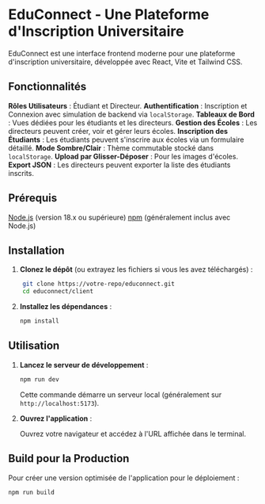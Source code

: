 # EduConnect - Une Plateforme d'Inscription Universitaire

EduConnect est une interface frontend moderne pour une plateforme d'inscription universitaire, développée avec React, Vite et Tailwind CSS.

## Fonctionnalités

**Rôles Utilisateurs** : Étudiant et Directeur.
**Authentification** : Inscription et Connexion avec simulation de backend via `localStorage`.
**Tableaux de Bord** : Vues dédiées pour les étudiants et les directeurs.
**Gestion des Écoles** : Les directeurs peuvent créer, voir et gérer leurs écoles.
**Inscription des Étudiants** : Les étudiants peuvent s'inscrire aux écoles via un formulaire détaillé.
**Mode Sombre/Clair** : Thème commutable stocké dans `localStorage`.
**Upload par Glisser-Déposer** : Pour les images d'écoles.
**Export JSON** : Les directeurs peuvent exporter la liste des étudiants inscrits.

## Prérequis

[Node.js](https://nodejs.org/) (version 18.x ou supérieure)
[npm](https://www.npmjs.com/) (généralement inclus avec Node.js)

## Installation

1. **Clonez le dépôt** (ou extrayez les fichiers si vous les avez téléchargés) :

```bash
    git clone https://votre-repo/educonnect.git
    cd educonnect/client
```

2. **Installez les dépendances** :

    ```bash
    npm install
    ```

## Utilisation

1. **Lancez le serveur de développement** :

    ```bash
    npm run dev
    ```

    Cette commande démarre un serveur local (généralement sur `http://localhost:5173`).

2. **Ouvrez l'application** :

    Ouvrez votre navigateur et accédez à l'URL affichée dans le terminal.

## Build pour la Production

Pour créer une version optimisée de l'application pour le déploiement :

```bash
npm run build